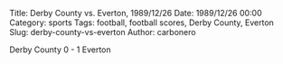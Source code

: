 Title: Derby County vs. Everton, 1989/12/26
Date: 1989/12/26 00:00
Category: sports
Tags: football, football scores, Derby County, Everton
Slug: derby-county-vs-everton
Author: carbonero


Derby County 0 - 1 Everton
